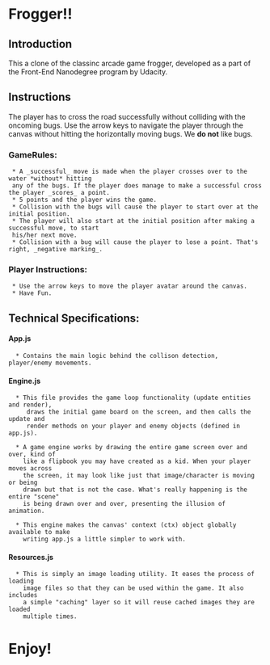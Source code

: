 # Frogger!!


## Introduction

This a clone of the classinc arcade game frogger, developed as a part of the Front-End 
Nanodegree program by Udacity.


## Instructions

The player has to cross the road successfully without colliding with the oncoming bugs. 
Use the arrow keys to navigate the player through the canvas without hitting the horizontally 
moving bugs. 
We **do not** like bugs.

  ### GameRules:
     * A _successful_ move is made when the player crosses over to the water *without* hitting 
     any of the bugs. If the player does manage to make a successful cross the player _scores_ a point.
     * 5 points and the player wins the game.
     * Collision with the bugs will cause the player to start over at the initial position.
     * The player will also start at the initial position after making a successful move, to start
     his/her next move.
     * Collision with a bug will cause the player to lose a point. That's right, _negative marking_.
     
  ### Player Instructions:
     * Use the arrow keys to move the player avatar around the canvas.
     * Have Fun.
     

## Technical Specifications:

   #### App.js
      * Contains the main logic behind the collison detection, player/enemy movements.
      
   #### Engine.js
      * This file provides the game loop functionality (update entities and render),
         draws the initial game board on the screen, and then calls the update and
         render methods on your player and enemy objects (defined in app.js).
 
      * A game engine works by drawing the entire game screen over and over, kind of
        like a flipbook you may have created as a kid. When your player moves across
        the screen, it may look like just that image/character is moving or being
        drawn but that is not the case. What's really happening is the entire "scene"
        is being drawn over and over, presenting the illusion of animation.

      * This engine makes the canvas' context (ctx) object globally available to make 
        writing app.js a little simpler to work with.
        
   #### Resources.js
      * This is simply an image loading utility. It eases the process of loading
        image files so that they can be used within the game. It also includes
        a simple "caching" layer so it will reuse cached images they are loaded 
        multiple times.
          
    
 # Enjoy!
